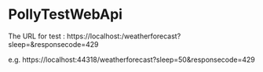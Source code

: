 # PollyTestWebApi

The URL for test : https://localhost:<port>/weatherforecast?sleep=<sleeptime in second>&responsecode=429

e.g. https://localhost:44318/weatherforecast?sleep=50&responsecode=429
